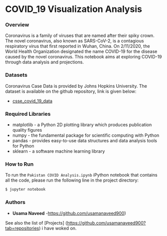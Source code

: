 # COVID_19 Visualization Analysis

### Overview
Coronavirus is a family of viruses that are named after their spiky crown. The novel coronavirus, also known as SARS-CoV-2, is a contagious respiratory virus that first reported in Wuhan, China. On 2/11/2020, the World Health Organization designated the name COVID-19 for the disease caused by the novel coronavirus. This notebook aims at exploring COVID-19 through data analysis and projections.

### Datasets
Coronavirus Case Data is provided by Johns Hopkins University. The dataset is available on the github repository, link is given below:
* [csse_covid_19_data](https://github.com/CSSEGISandData/COVID-19/tree/master/csse_covid_19_data)

### Required Libraries
* matplotlib - a Python 2D plotting library which produces publication quality figures
* numpy - the fundamental package for scientific computing with Python
* pandas - provides easy-to-use data structures and data analysis tools for Python
* sklearn - a software machine learning library

### How to Run
To run the `Pakistan COVID Analysis.ipynb` iPython notebook that contains all the code, please run the following line in the project directory:
```sh
$ jupyter notebook
```

### Authors

* **Usama Naveed** -https://github.com/usamanaveed900)

See also the list of [Projects] (https://github.com/usamanaveed900?tab=repositories) i have woked on.



